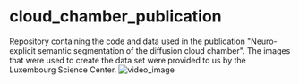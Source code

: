 # cloud_chamber_publication
Repository containing the code and data used in the publication "Neuro-explicit semantic segmentation of the diffusion cloud chamber".
The images that were used to create the data set were provided to us by the Luxembourg Science Center.
![video_image](https://user-images.githubusercontent.com/106013851/202746674-b9637179-6a0c-4ac5-81fd-17b350ddf4f0.png)
